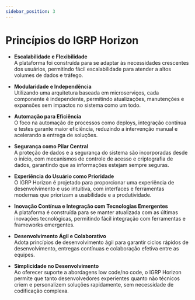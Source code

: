 ```yaml
---
sidebar_position: 3
---
```


# Princípios do IGRP Horizon

- **Escalabilidade e Flexibilidade**  
  A plataforma foi construída para se adaptar às necessidades crescentes dos usuários, permitindo fácil escalabilidade para atender a altos volumes de dados e tráfego.

- **Modularidade e Independência**  
  Utilizando uma arquitetura baseada em microserviços, cada componente é independente, permitindo atualizações, manutenções e expansões sem impactos no sistema como um todo.

- **Automação para Eficiência**  
  O foco na automação de processos como deploys, integração contínua e testes garante maior eficiência, reduzindo a intervenção manual e acelerando a entrega de soluções.

- **Segurança como Pilar Central**  
  A proteção de dados e a segurança do sistema são incorporadas desde o início, com mecanismos de controle de acesso e criptografia de dados, garantindo que as informações estejam sempre seguras.

- **Experiência do Usuário como Prioridade**  
  O IGRP Horizon é projetado para proporcionar uma experiência de desenvolvimento e uso intuitiva, com interfaces e ferramentas modernas que priorizam a usabilidade e a produtividade.

- **Inovação Contínua e Integração com Tecnologias Emergentes**  
  A plataforma é construída para se manter atualizada com as últimas inovações tecnológicas, permitindo fácil integração com ferramentas e frameworks emergentes.

- **Desenvolvimento Ágil e Colaborativo**  
  Adota princípios de desenvolvimento ágil para garantir ciclos rápidos de desenvolvimento, entregas contínuas e colaboração efetiva entre as equipes.

- **Simplicidade no Desenvolvimento**  
  Ao oferecer suporte a abordagens low code/no code, o IGRP Horizon permite que tanto desenvolvedores experientes quanto não técnicos criem e personalizem soluções rapidamente, sem necessidade de codificação complexa.
